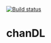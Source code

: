 [![Build status](https://ci.appveyor.com/api/projects/status/qflbxoen5sbfogvb?svg=true)](https://ci.appveyor.com/project/puckzxz/chandl)

# chanDL